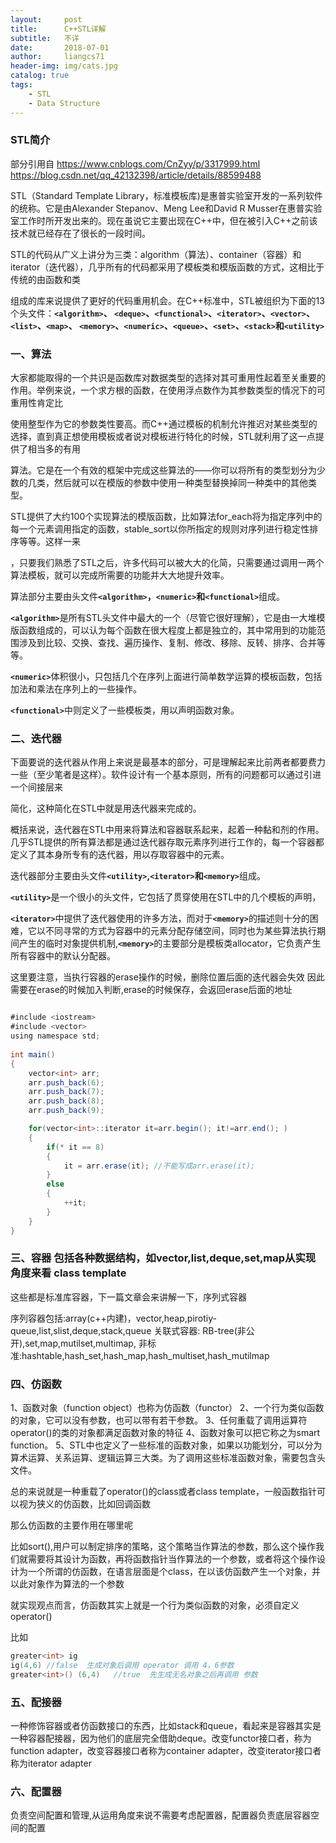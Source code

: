 ```yaml
---
layout:     post
title:      C++STL详解
subtitle:   不详
date:       2018-07-01
author:     liangcs71
header-img: img/cats.jpg
catalog: true
tags:
    - STL
    - Data Structure
---
```



### STL简介

部分引用自 https://www.cnblogs.com/CnZyy/p/3317999.html https://blog.csdn.net/qq_42132398/article/details/88599488 

STL（Standard Template Library，标准模板库)是惠普实验室开发的一系列软件的统称。它是由Alexander Stepanov、Meng Lee和David R Musser在惠普实验室工作时所开发出来的。现在虽说它主要出现在C++中，但在被引入C++之前该技术就已经存在了很长的一段时间。

 

STL的代码从广义上讲分为三类：algorithm（算法）、container（容器）和iterator（迭代器），几乎所有的代码都采用了模板类和模版函数的方式，这相比于传统的由函数和类

 

组成的库来说提供了更好的代码重用机会。在C++标准中，STL被组织为下面的13个头文件：<strong>```<algorithm>```、
```<deque>```、```<functional>```、```<iterator>```、```<vector>```、```<list>```、```<map>```、
```<memory>```、```<numeric>```、```<queue>```、```<set>```、```<stack>```和```<utility>```</strong>

### 一、算法

大家都能取得的一个共识是函数库对数据类型的选择对其可重用性起着至关重要的作用。举例来说，一个求方根的函数，在使用浮点数作为其参数类型的情况下的可重用性肯定比

使用整型作为它的参数类性要高。而C++通过模板的机制允许推迟对某些类型的选择，直到真正想使用模板或者说对模板进行特化的时候，STL就利用了这一点提供了相当多的有用

算法。它是在一个有效的框架中完成这些算法的——你可以将所有的类型划分为少数的几类，然后就可以在模版的参数中使用一种类型替换掉同一种类中的其他类型。

STL提供了大约100个实现算法的模版函数，比如算法for_each将为指定序列中的每一个元素调用指定的函数，stable_sort以你所指定的规则对序列进行稳定性排序等等。这样一来

，只要我们熟悉了STL之后，许多代码可以被大大的化简，只需要通过调用一两个算法模板，就可以完成所需要的功能并大大地提升效率。

 

算法部分主要由头文件<strong>```<algorithm>```，```<numeric>```和```<functional>```</strong>组成。

<strong>```<algorithm>```</strong>是所有STL头文件中最大的一个（尽管它很好理解），它是由一大堆模版函数组成的，可以认为每个函数在很大程度上都是独立的，其中常用到的功能范围涉及到比较、交换、查找、遍历操作、复制、修改、移除、反转、排序、合并等等。

 

<strong>```<numeric>```</strong>体积很小，只包括几个在序列上面进行简单数学运算的模板函数，包括加法和乘法在序列上的一些操作。

 

<strong>```<functional>```</strong>中则定义了一些模板类，用以声明函数对象。


### 二、迭代器

下面要说的迭代器从作用上来说是最基本的部分，可是理解起来比前两者都要费力一些（至少笔者是这样）。软件设计有一个基本原则，所有的问题都可以通过引进一个间接层来

简化，这种简化在STL中就是用迭代器来完成的。

概括来说，迭代器在STL中用来将算法和容器联系起来，起着一种黏和剂的作用。几乎STL提供的所有算法都是通过迭代器存取元素序列进行工作的，每一个容器都定义了其本身所专有的迭代器，用以存取容器中的元素。

 
迭代器部分主要由头文件<strong>```<utility>```,```<iterator>```和```<memory>```</strong>组成。

<strong>```<utility>```</strong>是一个很小的头文件，它包括了贯穿使用在STL中的几个模板的声明，

<strong>```<iterator>```</strong>中提供了迭代器使用的许多方法，而对于<strong>```<memory>```</strong>的描述则十分的困难，它以不同寻常的方式为容器中的元素分配存储空间，同时也为某些算法执行期间产生的临时对象提供机制,<strong>```<memory>```</strong>的主要部分是模板类allocator，它负责产生所有容器中的默认分配器。


这里要注意，当执行容器的erase操作的时候，删除位置后面的迭代器会失效
因此需要在erase的时候加入判断,erase的时候保存，会返回erase后面的地址

```java

#include <iostream>
#include <vector>
using namespace std;
 
int main()
{
    vector<int> arr;
    arr.push_back(6);
    arr.push_back(7);
    arr.push_back(8);
    arr.push_back(9);

    for(vector<int>::iterator it=arr.begin(); it!=arr.end(); )
    {
        if(* it == 8)
        {
            it = arr.erase(it); //不能写成arr.erase(it);
        }
        else
        {
            ++it;
        }
    }
}

```


### 三、容器 包括各种数据结构，如vector,list,deque,set,map从实现角度来看 class template
这些都是标准库容器，下一篇文章会来讲解一下，序列式容器

序列容器包括:array(c++内建)，vector,heap,pirotiy-queue,list,slist,deque,stack,queue
关联式容器: RB-tree(非公开),set,map,mutilset,multimap, 非标准:hashtable,hash_set,hash_map,hash_multiset,hash_mutilmap

### 四、仿函数

1、函数对象（function object）也称为仿函数（functor）
2、一个行为类似函数的对象，它可以没有参数，也可以带有若干参数。
3、任何重载了调用运算符operator()的类的对象都满足函数对象的特征
4、函数对象可以把它称之为smart function。
5、STL中也定义了一些标准的函数对象，如果以功能划分，可以分为算术运算、关系运算、逻辑运算三大类。为了调用这些标准函数对象，需要包含头文件<functional>。

总的来说就是一种重载了operator()的class或者class template，一般函数指针可以视为狭义的仿函数，比如回调函数	

那么仿函数的主要作用在哪里呢

比如sort(),用户可以制定排序的策略，这个策略当作算法的参数，那么这个操作我们就需要将其设计为函数，再将函数指针当作算法的一个参数，或者将这个操作设计为一个所谓的仿函数，在语言层面是个class，在以该仿函数产生一个对象，并以此对象作为算法的一个参数

就实现观点而言，仿函数其实上就是一个行为类似函数的对象，必须自定义 operator()

比如 
```c++
greater<int> ig
ig(4,6) //false  生成对象后调用 operator 调用 4，6参数
greater<int>() (6,4)   //true  先生成无名对象之后再调用 参数
```

### 五、配接器

一种修饰容器或者仿函数接口的东西，比如stack和queue，看起来是容器其实是一种容器配接器，因为他们的底层完全借助deque。改变functor接口者，称为function adapter，改变容器接口者称为container adapter，改变iterator接口者称为iterator adapter

### 六、配置器

负责空间配置和管理,从运用角度来说不需要考虑配置器，配置器负责底层容器空间的配置